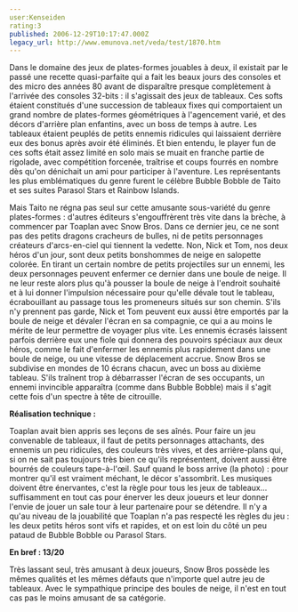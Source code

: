```yaml
---
user:Kenseiden
rating:3
published: 2006-12-29T10:17:47.000Z
legacy_url: http://www.emunova.net/veda/test/1870.htm
---
```

Dans le domaine des jeux de plates-formes jouables à deux, il existait par le passé une recette quasi-parfaite qui a fait les beaux jours des consoles et des micro des années 80 avant de disparaître presque complètement à l'arrivée des consoles 32-bits : il s'agissait des jeux de tableaux. Ces softs étaient constitués d'une succession de tableaux fixes qui comportaient un grand nombre de plates-formes géométriques à l'agencement varié, et des décors d'arrière plan enfantins, avec un boss de temps à autre. Les tableaux étaient peuplés de petits ennemis ridicules qui laissaient derrière eux des bonus après avoir été éliminés. Et bien entendu, le player fun de ces softs était assez limité en solo mais se muait en franche partie de rigolade, avec compétition forcenée, traîtrise et coups fourrés en nombre dès qu'on dénichait un ami pour participer à l'aventure. Les représentants les plus emblématiques du genre furent le célèbre Bubble Bobble de Taito et ses suites Parasol Stars et Rainbow Islands.  

  

Mais Taito ne régna pas seul sur cette amusante sous-variété du genre plates-formes : d'autres éditeurs s'engouffrèrent très vite dans la brèche, à commencer par Toaplan avec Snow Bros. Dans ce dernier jeu, ce ne sont pas des petits dragons cracheurs de bulles, ni de petits personnages créateurs d'arcs-en-ciel qui tiennent la vedette. Non, Nick et Tom, nos deux héros d'un jour, sont deux petits bonshommes de neige en salopette colorée. En tirant un certain nombre de petits projectiles sur un ennemi, les deux personnages peuvent enfermer ce dernier dans une boule de neige. Il ne leur reste alors plus qu'à pousser la boule de neige à l'endroit souhaité et à lui donner l'impulsion nécessaire pour qu'elle dévale tout le tableau, écrabouillant au passage tous les promeneurs situés sur son chemin. S'ils n'y prennent pas garde, Nick et Tom peuvent eux aussi être emportés par la boule de neige et dévaler l'écran en sa compagnie, ce qui a au moins le mérite de leur permettre de voyager plus vite. Les ennemis écrasés laissent parfois derrière eux une fiole qui donnera des pouvoirs spéciaux aux deux héros, comme le fait d'enfermer les ennemis plus rapidement dans une boule de neige, ou une vitesse de déplacement accrue. Snow Bros se subdivise en mondes de 10 écrans chacun, avec un boss au dixième tableau. S'ils traînent trop à débarrasser l'écran de ses occupants, un ennemi invincible apparaîtra (comme dans Bubble Bobble) mais il s'agit cette fois d'un spectre à tête de citrouille.  

  

**Réalisation technique :**  

Toaplan avait bien appris ses leçons de ses aînés. Pour faire un jeu convenable de tableaux, il faut de petits personnages attachants, des ennemis un peu ridicules, des couleurs très vives, et des arrière-plans qui, si on ne sait pas toujours très bien ce qu'ils représentent, doivent aussi être bourrés de couleurs tape-à-l'œil. Sauf quand le boss arrive (la photo) : pour montrer qu'il est vraiment méchant, le décor s'assombrit. Les musiques doivent être énervantes, c'est la règle pour tous les jeux de tableaux... suffisamment en tout cas pour énerver les deux joueurs et leur donner l'envie de jouer un sale tour à leur partenaire pour se détendre. Il n'y a qu'au niveau de la jouabilité que Toaplan n'a pas respecté les règles du jeu : les deux petits héros sont vifs et rapides, et on est loin du côté un peu pataud de Bubble Bobble ou Parasol Stars.  

  

**En bref : 13/20**  

Très lassant seul, très amusant à deux joueurs, Snow Bros possède les mêmes qualités et les mêmes défauts que n'importe quel autre jeu de tableaux. Avec le sympathique principe des boules de neige, il n'est en tout cas pas le moins amusant de sa catégorie.